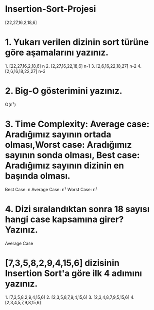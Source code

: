 # Insertion-Sort-Projesi
<p>
[22,27,16,2,18,6]

<h1> 1. Yukarı verilen dizinin sort türüne göre aşamalarını yazınız. </h1>
<p> 
1. [22,27,16,2,18,6] n
2. [2,27,16,22,18,6] n-1
3. [2,6,16,22,18,27] n-2
4. [2,6,16,18,22,27] n-3
</p>
<h1> 2. Big-O gösterimini yazınız. </h1>
<p> O(n²) </p>
<h1> 3. Time Complexity: Average case: Aradığımız sayının ortada olması,Worst case: Aradığımız sayının sonda olması, Best case: Aradığımız sayının dizinin en başında olması. </h1>

<p> Best Case: n
Average Case: n²
Worst Case: n²
</p>
<h1> 4. Dizi sıralandıktan sonra 18 sayısı hangi case kapsamına girer? Yazınız. </h1>
 <p> Average Case </p>


<h1> [7,3,5,8,2,9,4,15,6] dizisinin Insertion Sort'a göre ilk 4 adımını yazınız.</h1>
<p> 
1. [7,3,5,8,2,9,4,15,6]
2. [2,3,5,8,7,9,4,15,6]
3. [2,3,4,8,7,9,5,15,6]
4. [2,3,4,5,7,9,8,15,6]
</p>